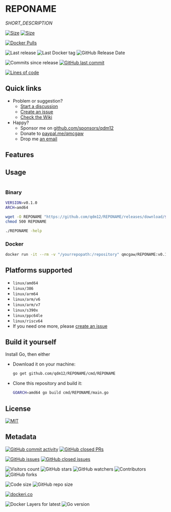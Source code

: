 # REPONAME

*SHORT_DESCRIPTION*

[![Size](https://img.shields.io/docker/image-size/qmcgaw/REPONAME?sort=semver&label=Last%20released%20image)](https://hub.docker.com/r/qmcgaw/REPONAME/tags?page=1&ordering=last_updated)
[![Size](https://img.shields.io/docker/image-size/qmcgaw/REPONAME/latest?label=Latest%20image)](https://hub.docker.com/r/qmcgaw/REPONAME/tags)

[![Docker Pulls](https://img.shields.io/docker/pulls/qmcgaw/REPONAME.svg)](https://hub.docker.com/r/qmcgaw/REPONAME)

![Last release](https://img.shields.io/github/release/qdm12/REPONAME?label=Last%20release)
![Last Docker tag](https://img.shields.io/docker/v/qmcgaw/REPONAME?sort=semver&label=Last%20Docker%20tag)
![GitHub Release Date](https://img.shields.io/github/release-date/qdm12/REPONAME?label=Last%20release%20date)

![Commits since release](https://img.shields.io/github/commits-since/qdm12/REPONAME/latest?sort=semver)
[![GitHub last commit](https://img.shields.io/github/last-commit/qdm12/REPONAME.svg)](https://github.com/qdm12/REPONAME/commits)

[![Lines of code](https://img.shields.io/tokei/lines/github/qdm12/REPONAME)](https://github.com/qdm12/REPONAME)

## Quick links

- Problem or suggestion?
  - [Start a discussion](https://github.com/qdm12/REPONAME/discussions)
  - [Create an issue](https://github.com/qdm12/REPONAME/issues)
  - [Check the Wiki](https://github.com/qdm12/REPONAME/wiki)
- Happy?
  - Sponsor me on [github.com/sponsors/qdm12](https://github.com/sponsors/qdm12)
  - Donate to [paypal.me/qmcgaw](https://www.paypal.me/qmcgaw)
  - Drop me [an email](mailto:quentin.mcgaw@gmail.com)

## Features

## Usage

```sh

```

### Binary

```sh
VERSION=v0.1.0
ARCH=amd64

wget -O REPONAME "https://github.com/qdm12/REPONAME/releases/download/$VERSION/REPONAME_$VERSION_linux_$ARCH"
chmod 500 REPONAME

./REPONAME -help
```

### Docker

```sh
docker run -it --rm -v "/yourrepopath:/repository" qmcgaw/REPONAME:v0.1.0 -help
```

## Platforms supported

- `linux/amd64`
- `linux/386`
- `linux/arm64`
- `linux/arm/v6`
- `linux/arm/v7`
- `linux/s390x`
- `linux/ppc64le`
- `linux/riscv64`
- If you need one more, please [create an issue](https://github.com/qdm12/REPONAME/issues/new)

## Build it yourself

Install Go, then either

- Download it on your machine:

  ```sh
  go get github.com/qdm12/REPONAME/cmd/REPONAME
  ```

- Clone this repository and build it:

  ```sh
  GOARCH=amd64 go build cmd/REPONAME/main.go
  ```

## License

[![MIT](https://img.shields.io/github/license/qdm12/REPONAME)](https://github.com/qdm12/REPONAME/master/LICENSE)

## Metadata

[![GitHub commit activity](https://img.shields.io/github/commit-activity/y/qdm12/REPONAME.svg)](https://github.com/qdm12/REPONAME/commits)
[![GitHub closed PRs](https://img.shields.io/github/issues-pr-closed/qdm12/REPONAME.svg)](https://github.com/qdm12/REPONAME/pulls?q=is%3Apr+is%3Aclosed)

[![GitHub issues](https://img.shields.io/github/issues/qdm12/REPONAME.svg)](https://github.com/qdm12/REPONAME/issues)
[![GitHub closed issues](https://img.shields.io/github/issues-closed/qdm12/REPONAME.svg)](https://github.com/qdm12/REPONAME/issues?q=is%3Aissue+is%3Aclosed)

![Visitors count](https://visitor-badge.laobi.icu/badge?page_id=REPONAME.readme)
![GitHub stars](https://img.shields.io/github/stars/qdm12/REPONAME?style=social)
![GitHub watchers](https://img.shields.io/github/watchers/qdm12/REPONAME?style=social)
![Contributors](https://img.shields.io/github/contributors/qdm12/REPONAME?style=social)
![GitHub forks](https://img.shields.io/github/forks/qdm12/REPONAME?style=social)

![Code size](https://img.shields.io/github/languages/code-size/qdm12/REPONAME)
![GitHub repo size](https://img.shields.io/github/repo-size/qdm12/REPONAME)

[![dockeri.co](https://dockeri.co/image/qmcgaw/REPONAME)](https://hub.docker.com/r/qmcgaw/REPONAME)

![Docker Layers for latest](https://img.shields.io/microbadger/layers/qmcgaw/REPONAME/latest?label=Docker%20image%20layers)
![Go version](https://img.shields.io/github/go-mod/go-version/qdm12/REPONAME)

